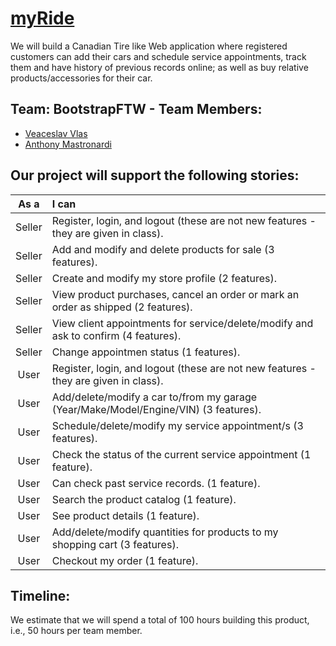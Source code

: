 # [myRide](/Website)


We will build a Canadian Tire like Web application where registered customers can add their cars and schedule service appointments, track them and have history of previous records online; as well as buy relative products/accessories for their car.

## Team: BootstrapFTW - Team Members:
- [Veaceslav Vlas](https://github.com/vlasslavic)
- [Anthony Mastronardi](https://github.com/antho-mastro)


## Our project will support the following stories:

| **As a** | **I can**                                                                                      |
|:--------:|:-----------------------------------------------------------------------------------------------|
|  Seller  | Register, login, and logout (these are not new features - they are given in class).            |
|  Seller  | Add and modify and delete products for sale (3 features).                                      |
|  Seller  | Create and modify my store profile (2 features).                                               |
|  Seller  | View product purchases, cancel an order or mark an order as shipped (2 features).                                  |
|  Seller  | View client appointments for service/delete/modify and ask to confirm (4 features).            |
|  Seller  | Change appointmen status (1 features).                         |
|  User    | Register, login, and logout (these are not new features - they are given in class).            |
|  User    | Add/delete/modify a car to/from my garage (Year/Make/Model/Engine/VIN) (3 features).           |
|  User    | Schedule/delete/modify my service appointment/s (3 features).                                  |
|  User    | Check the status of the current service appointment (1 feature).                               |
|  User    | Can check past service records. (1 feature).                                                   |
|  User    | Search the product catalog (1 feature).                                                        |
|  User    | See product details (1 feature).                                                               |
|  User    | Add/delete/modify quantities for products to my shopping cart (3 features).                    |
|  User    | Checkout my order (1 feature).                                                                 |

## Timeline:
We estimate that we will spend a total of 100 hours building this product, i.e., 50 hours per team member.

